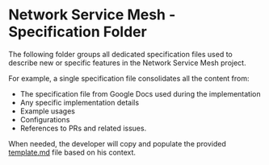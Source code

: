 # Network Service Mesh - Specification Folder

The following folder groups all dedicated specification files used to describe new or specific features in the Network Service Mesh project.

For example, a single specification file consolidates all the content from:

* The specification file from Google Docs used during the implementation
* Any specific implementation details
* Example usages
* Configurations
* References to PRs and related issues.

When needed, the developer will copy and populate the provided [template.md](template.md) file based on his context.
